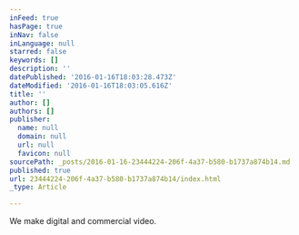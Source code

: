 ```yaml
---
inFeed: true
hasPage: true
inNav: false
inLanguage: null
starred: false
keywords: []
description: ''
datePublished: '2016-01-16T18:03:28.473Z'
dateModified: '2016-01-16T18:03:05.616Z'
title: ''
author: []
authors: []
publisher:
  name: null
  domain: null
  url: null
  favicon: null
sourcePath: _posts/2016-01-16-23444224-206f-4a37-b580-b1737a874b14.md
published: true
url: 23444224-206f-4a37-b580-b1737a874b14/index.html
_type: Article

---
```

We make digital and commercial video.